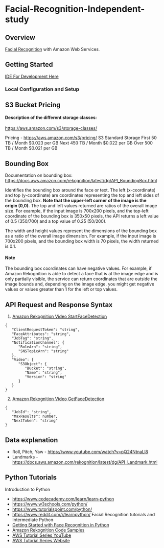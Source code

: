 # Facial-Recognition-Independent-study

## Overview
[Facial Recognition](https://aws.amazon.com/rekognition/) with Amazon Web Services.

## Getting Started
[IDE For Development Here](<linkToDownloadIDE>)

### Local Configuration and Setup

## S3 Bucket Pricing

#### Description of the different storage classes:
https://aws.amazon.com/s3/storage-classes/

Pricing - https://aws.amazon.com/s3/pricing/
S3 Standard Storage
First 50 TB / Month	$0.023 per GB
Next 450 TB / Month	$0.022 per GB
Over 500 TB / Month	$0.021 per GB



## Bounding Box
Documentation on bounding box: https://docs.aws.amazon.com/rekognition/latest/dg/API_BoundingBox.html

Identifies the bounding box around the face or text. The left (x-coordinate) and top (y-coordinate) are coordinates representing the top and left sides of the bounding box. **Note that the upper-left corner of the image is the origin (0,0).**
The top and left values returned are ratios of the overall image size. For example, if the input image is 700x200 pixels, and the top-left coordinate of the bounding box is 350x50 pixels, the API returns a left value of 0.5 (350/700) and a top value of 0.25 (50/200).

The width and height values represent the dimensions of the bounding box as a ratio of the overall image dimension. For example, if the input image is 700x200 pixels, and the bounding box width is 70 pixels, the width returned is 0.1.

#### Note
The bounding box coordinates can have negative values. For example, if Amazon Rekognition is able to detect a face that is at the image edge and is only partially visible, the service can return coordinates that are outside the image bounds and, depending on the image edge, you might get negative values or values greater than 1 for the left or top values.

## API Request and Response Syntax
1. [Amazon Rekognition Video StartFaceDetection](https://docs.aws.amazon.com/rekognition/latest/dg/API_StartFaceDetection.html)
```
{
   "ClientRequestToken": "string",
   "FaceAttributes": "string",
   "JobTag": "string",
   "NotificationChannel": { 
      "RoleArn": "string",
      "SNSTopicArn": "string"
   },
   "Video": { 
      "S3Object": { 
         "Bucket": "string",
         "Name": "string",
         "Version": "string"
      }
   }
}
```

2. [Amazon Rekognition Video GetFaceDetection](https://docs.aws.amazon.com/rekognition/latest/dg/API_GetFaceDetection.html)
```
{
   "JobId": "string",
   "MaxResults": number,
   "NextToken": "string"
}
```


## Data explanation
- Roll, Pitch, Yaw - https://www.youtube.com/watch?v=pQ24NtnaLl8
- Landmarks - https://docs.aws.amazon.com/rekognition/latest/dg/API_Landmark.html

## Python Tutorials
Introduction to Python 
   - https://www.codecademy.com/learn/learn-python
   - https://www.w3schools.com/python/
   - https://www.tutorialspoint.com/python/
   - https://www.reddit.com/r/learnpython/
Facial Recognition tutorials and Intermediate Python
   - [Getting Started with Face Recognition in Python](https://www.youtube.com/watch?v=IWoigw6-crg)
   - [Amazon Rekognition Code Samples](https://gist.github.com/alexcasalboni/0f21a1889f09760f8981b643326730ff)
   - [AWS Tutorial Series YouTube](https://www.youtube.com/channel/UClLLJjpSWRRa1BosQrNVDjA)
   - [AWS Tutorial Series Website](https://awstutorialseries.com)
